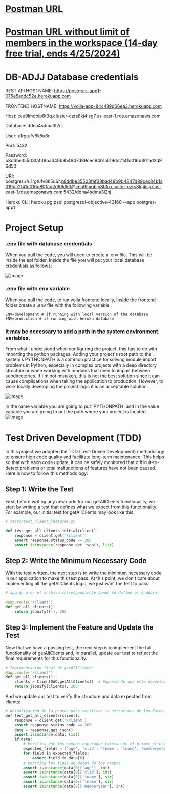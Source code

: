 # [Postman URL](https://jjad-heroku-db.postman.co/workspace/e5f355e3-f951-426b-bd5a-5c48b0992560/request/33934176-5c192629-d700-4598-afe2-905a253068ca)
# [Postman URL without limit of members in the workspace (14-day free trial, ends 4/25/2024)](https://jjad-heroku-db.postman.co/workspace/e5f355e3-f951-426b-bd5a-5c48b0992560/request/33934176-5c192629-d700-4598-afe2-905a253068ca)


# DB-ADJJ Database credentials

REST API HOSTNAME: https://postgres-app1-075e5eddc52e.herokuapp.com

FRONTEND HOSTNAME: https://voila-app-84c489d66ea3.herokuapp.com

Host: ceu9lmqblp8t3q.cluster-czrs8kj4isg7.us-east-1.rds.amazonaws.com

Database: ddna4sdma3l2nj

User: u1rgtufv8k5u6r

Port: 5432

Password: p8ddbe35503faf38bad49b9b4847d89cec84b1a019dc2141d016d801ad2d96d50

URI: postgres://u1rgtufv8k5u6r:p8ddbe35503faf38bad49b9b4847d89cec84b1a019dc2141d016d801ad2d96d50@ceu9lmqblp8t3q.cluster-czrs8kj4isg7.us-east-1.rds.amazonaws.com:5432/ddna4sdma3l2nj

Heroku CLI: heroku pg:psql postgresql-objective-43160 --app postgres-app1

# Project Setup
### .env file with database credentials
When you pull the code, you will need to create a .env file. This will be inside the api folder. Inside the file you will put your local database credentials as follows:

![image](https://github.com/CIIC4060-ICOM5016-SPRING-2024/hotel-analytical-system-adjj/assets/95184925/1f76cac4-7948-4c05-b247-bd2678cd985f)

### .env file with env variable
When you pull the code, to run voila frontend locally, inside the frontend folder create a .env file with the following variable.
```
ENV=development # if running with local version of the database
ENV=production # if running with heroku database
```

### It may be necessary to add a path in the system environment variables.
From what I understood when configuring the project, this has to do with importing the python packages. Adding your project's root path to the system's PYTHONPATH is a common practice for solving module import problems in Python, especially in complex projects with a deep directory structure or when working with modules that need to import between subdirectories. If I'm not mistaken, this is not the best solution since it can cause complications when taking the application to production. However, to work locally developing the project logic it is an acceptable solution.

![image](https://github.com/CIIC4060-ICOM5016-SPRING-2024/hotel-analytical-system-adjj/assets/95184925/907459be-68ce-4952-abf6-e402785a148d)

In the name variable you are going to put 'PYTHONPATH' and in the value variable you are going to put the path where your project is located.
![image](https://github.com/CIIC4060-ICOM5016-SPRING-2024/hotel-analytical-system-adjj/assets/95184925/5e6bfaf3-7ce2-4973-97aa-46a3a74ba905)



# Test Driven Development (TDD)
In this project we adopted the TDD (Test-Driven Development) methodology to ensure high code quality and facilitate long-term maintenance. This helps so that with each code update, it can be safely monitored that difficult-to-detect problems or total malfunctions of features have not been caused. Here is how to follow this methodology:

## Step 1: Write the Test
First, before writing any new code for our getAllClients functionality, we start by writing a test that defines what we expect from this functionality. For example, our initial test for getAllClients may look like this:

```python
# tests/test_client_features.py

def test_get_all_clients_initial(client):
    response = client.get('/client')
    assert response.status_code == 200
    assert isinstance(response.get_json(), list)

```

## Step 2: Write the Minimum Necessary Code
With the test written, the next step is to write the minimum necessary code in our application to make this test pass. At this point, we don't care about implementing all the getAllClients logic, we just want the test to pass.
```python
# app.py o en el archivo correspondiente donde se define el endpoint

@app.route('/client')
def get_all_clients():
    return jsonify([]), 200

```
## Step 3: Implement the Feature and Update the Test
Now that we have a passing test, the next step is to implement the full functionality of getAllClients and, in parallel, update our test to reflect the final requirements for this functionality.
```python
# Implementación final de getAllClients
@app.route('/client')
def get_all_clients():
    clients = ClientDAO.getAllClients()  # Suponiendo que esto devuelve una lista de clientes
    return jsonify(clients), 200

```
And we update our test to verify the structure and data expected from clients:
```python
# Actualización de la prueba para verificar la estructura de los datos
def test_get_all_clients(client):
    response = client.get('/client')
    assert response.status_code == 200
    data = response.get_json()
    assert isinstance(data, list)
    if data:
        # Verifica que los campos esperados existan en el primer cliente
        expected_fields = ['age', 'clid', 'fname', 'lname', 'memberyear']
        for field in expected_fields:
            assert field in data[0]
        # Verifica los tipos de datos de los campos
        assert isinstance(data[0]['age'], int)
        assert isinstance(data[0]['clid'], int)
        assert isinstance(data[0]['fname'], str)
        assert isinstance(data[0]['lname'], str)
        assert isinstance(data[0]['memberyear'], int)

```


